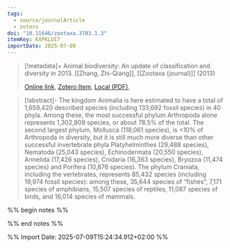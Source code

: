 ```yaml
---
tags:
  - source/journalArticle
  - zotero
doi: "10.11646/zootaxa.3703.1.3"
itemKey: KXPKLUI7
importDate: 2025-07-09
---
```

>[!metadata]+
> Animal biodiversity: An update of classification and diversity in 2013.
> [[Zhang, Zhi-Qiang]], 
> [[Zootaxa (journal)]] (2013)
> 
> [Online link](https://mapress.com/zt/article/view/zootaxa.3703.1.3), [Zotero Item](zotero://select/library/items/KXPKLUI7), [Local (PDF)](file://C:/Users/aburg/Documents/references/zotero/storage/5J4XFVPQ/Zhang2013_Animalbiodiversity.pdf), 

>[!abstract]-
>The kingdom Animalia is here estimated to have a total of 1,659,420 described species (including 133,692 fossil species) in 40 phyla. Among these, the most successful phylum Arthropoda alone represents 1,302,809 species, or about 78.5% of the total. The second largest phylum, Mollusca (118,061 species), is <10% of Arthropoda in diversity, but it is still much more diverse than other successful invertebrate phyla Platyhelminthes (29,488 species), Nematoda (25,043 species), Echinodermata (20,550 species), Annelida (17,426 species), Cnidaria (16,363 species), Bryozoa (11,474 species) and Porifera (10,876 species). The phylum Craniata, including the vertebrates, represents 85,432 species (including 19,974 fossil species): among these, 35,644 species of “fishes”, 7,171 species of amphibians, 15,507 species of reptiles, 11,087 species of birds, and 16,014 species of mammals.

%% begin notes %%

%% end notes %%

%% Import Date: 2025-07-09T15:24:34.912+02:00 %%
